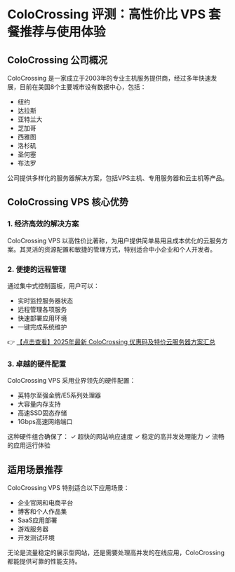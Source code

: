 # ColoCrossing 评测：高性价比 VPS 套餐推荐与使用体验

## ColoCrossing 公司概况

ColoCrossing 是一家成立于2003年的专业主机服务提供商，经过多年快速发展，目前在美国8个主要城市设有数据中心，包括：

- 纽约
- 达拉斯  
- 亚特兰大
- 芝加哥
- 西雅图
- 洛杉矶
- 圣何塞
- 布法罗

公司提供多样化的服务器解决方案，包括VPS主机、专用服务器和云主机等产品。

## ColoCrossing VPS 核心优势

### 1. 经济高效的解决方案
ColoCrossing VPS 以高性价比著称，为用户提供简单易用且成本优化的云服务方案。其灵活的资源配置和敏捷的管理方式，特别适合中小企业和个人开发者。

### 2. 便捷的远程管理
通过集中式控制面板，用户可以：
- 实时监控服务器状态
- 远程管理各项服务
- 快速部署应用环境
- 一键完成系统维护

👉 [【点击查看】2025年最新 ColoCrossing 优惠码及特价云服务器方案汇总](https://bit.ly/ColoCrossing)

### 3. 卓越的硬件配置
ColoCrossing VPS 采用业界领先的硬件配置：
- 英特尔至强金牌/E5系列处理器
- 大容量内存支持
- 高速SSD固态存储
- 1Gbps高速网络端口

这种硬件组合确保了：
✓ 超快的网站响应速度
✓ 稳定的高并发处理能力
✓ 流畅的应用运行体验

## 适用场景推荐

ColoCrossing VPS 特别适合以下应用场景：
- 企业官网和电商平台
- 博客和个人作品集
- SaaS应用部署
- 游戏服务器
- 开发测试环境

无论是流量稳定的展示型网站，还是需要处理高并发的在线应用，ColoCrossing 都能提供可靠的性能支持。